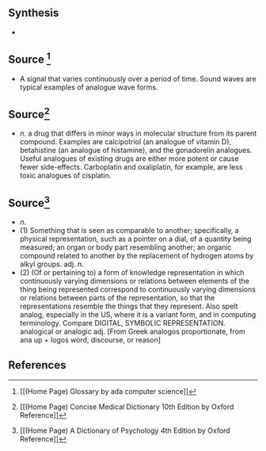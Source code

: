 ## Synthesis
- 
## Source [^1]
- A signal that varies continuously over a period of time. Sound waves are typical examples of analogue wave forms.
## Source[^2]
- $n$. a drug that differs in minor ways in molecular structure from its parent compound. Examples are calcipotriol (an analogue of vitamin D), betahistine (an analogue of histamine), and the gonadorelin analogues. Useful analogues of existing drugs are either more potent or cause fewer side-effects. Carboplatin and oxaliplatin, for example, are less toxic analogues of cisplatin.
## Source[^3]
- $n$. 
- (1) Something that is seen as comparable to another; specifically, a physical representation, such as a pointer on a dial, of a quantity being measured; an organ or body part resembling another; an organic compound related to another by the replacement of hydrogen atoms by alkyl groups. adj. n. 
- (2) (Of or pertaining to) a form of knowledge representation in which continuously varying dimensions or relations between elements of the thing being represented correspond to continuously varying dimensions or relations between parts of the representation, so that the representations resemble the things that they represent. Also spelt analog, especially in the US, where it is a variant form, and in computing terminology. Compare DIGITAL, SYMBOLIC REPRESENTATION. analogical or analogic adj. \[From Greek analogos proportionate, from ana up + logos word, discourse, or reason]
## References

[^1]: [[(Home Page) Glossary by ada computer science]]
[^2]: [[(Home Page) Concise Medical Dictionary 10th Edition by Oxford Reference]]
[^3]: [[(Home Page) A Dictionary of Psychology 4th Edition by Oxford Reference]]